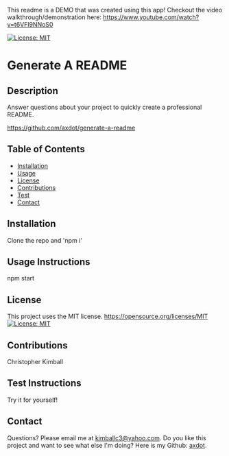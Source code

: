 This readme is a DEMO that was created using this app! Checkout the video walkthrough/demonstration here: https://www.youtube.com/watch?v=t6VFl9NNoS0

[![License: MIT](https://img.shields.io/badge/License-MIT-yellow.svg)](https://opensource.org/licenses/MIT)

# Generate A README 
## Description

Answer questions about your project to quickly create a professional README. 

https://github.com/axdot/generate-a-readme

## Table of Contents
   
- [Installation](#installation)
- [Usage](#usage-instructions)
- [License](#license)
- [Contributions](#contributions)
- [Test](#test-instructions)
- [Contact](#contact)

## Installation

Clone the repo and 'npm i'

## Usage Instructions

npm start

## License
  This project uses the MIT license.
https://opensource.org/licenses/MIT
[![License: MIT](https://img.shields.io/badge/License-MIT-yellow.svg)](https://opensource.org/licenses/MIT)

## Contributions

Christopher Kimball

## Test Instructions

Try it for yourself!

## Contact
Questions? Please email me at kimballc3@yahoo.com.
Do you like this project and want to see what else I'm doing? Here is my Github: [axdot](https://github.com/axdot).


